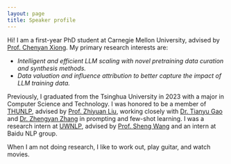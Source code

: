 ```yaml
---
layout: page
title: Speaker profile
---
```


Hi! I am a first-year PhD student at Carnegie Mellon University, advised by [Prof. Chenyan Xiong](http://www.cs.cmu.edu/~cx/). My primary research interests are: 

- *Intelligent and efficient LLM scaling with novel pretraining data curation and synthesis methods.*
- *Data valuation and influence attribution to better capture the impact of LLM training data.*

Previously, I graduated from the Tsinghua University in 2023 with a major in Computer Science and Technology. I was honored to be a member of [THUNLP](http://nlp.csai.tsinghua.edu.cn/), advised by [Prof. Zhiyuan Liu](http://nlp.csai.tsinghua.edu.cn/~lzy/), working closely with [Dr. Tianyu Gao](https://gaotianyu.xyz/about/) and [Dr. Zhengyan Zhang](https://zzy14.github.io/) in prompting and few-shot learning. I was a research intern at [UWNLP](https://www.cs.washington.edu/research/nlp), advised by [Prof. Sheng Wang](https://homes.cs.washington.edu/~swang/) and an intern at Baidu NLP group.

When I am not doing research, I like to work out, play guitar, and watch movies.

<!-- please transform the markdown file into raw html below -->



